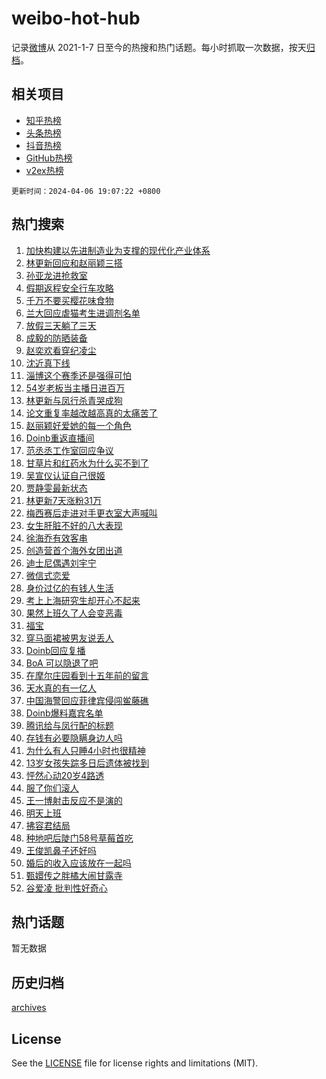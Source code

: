 # weibo-hot-hub

记录[微博](https://www.weibo.com)从 2021-1-7 日至今的热搜和热门话题。每小时抓取一次数据，按天[归档](archives)。

## 相关项目

- [知乎热榜](https://github.com/lonnyzhang423/zhihu-hot-hub)
- [头条热榜](https://github.com/lonnyzhang423/toutiao-hot-hub)
- [抖音热榜](https://github.com/lonnyzhang423/douyin-hot-hub)
- [GitHub热榜](https://github.com/lonnyzhang423/github-hot-hub)
- [v2ex热榜](https://github.com/lonnyzhang423/v2ex-hot-hub)


`更新时间：2024-04-06 19:07:22 +0800`

## 热门搜索

1. [加快构建以先进制造业为支撑的现代化产业体系](https://m.weibo.cn/search?containerid=100103type%3D1%26t%3D10%26q%3D%23%E5%8A%A0%E5%BF%AB%E6%9E%84%E5%BB%BA%E4%BB%A5%E5%85%88%E8%BF%9B%E5%88%B6%E9%80%A0%E4%B8%9A%E4%B8%BA%E6%94%AF%E6%92%91%E7%9A%84%E7%8E%B0%E4%BB%A3%E5%8C%96%E4%BA%A7%E4%B8%9A%E4%BD%93%E7%B3%BB%23&stream_entry_id=51&isnewpage=1&extparam=seat%3D1%26pos%3D0%26c_type%3D51%26cate%3D10103%26dgr%3D0%26stream_entry_id%3D51%26q%3D%2523%25E5%258A%25A0%25E5%25BF%25AB%25E6%259E%2584%25E5%25BB%25BA%25E4%25BB%25A5%25E5%2585%2588%25E8%25BF%259B%25E5%2588%25B6%25E9%2580%25A0%25E4%25B8%259A%25E4%25B8%25BA%25E6%2594%25AF%25E6%2592%2591%25E7%259A%2584%25E7%258E%25B0%25E4%25BB%25A3%25E5%258C%2596%25E4%25BA%25A7%25E4%25B8%259A%25E4%25BD%2593%25E7%25B3%25BB%2523%26filter_type%3Drealtimehot%26display_time%3D1712401641%26pre_seqid%3D171240164126100300209)
1. [林更新回应和赵丽颖三搭](https://m.weibo.cn/search?containerid=100103type%3D1%26t%3D10%26q%3D%23%E6%9E%97%E6%9B%B4%E6%96%B0%E5%9B%9E%E5%BA%94%E5%92%8C%E8%B5%B5%E4%B8%BD%E9%A2%96%E4%B8%89%E6%90%AD%23&stream_entry_id=31&isnewpage=1&extparam=seat%3D1%26pos%3D0%26flag%3D1%26q%3D%2523%25E6%259E%2597%25E6%259B%25B4%25E6%2596%25B0%25E5%259B%259E%25E5%25BA%2594%25E5%2592%258C%25E8%25B5%25B5%25E4%25B8%25BD%25E9%25A2%2596%25E4%25B8%2589%25E6%2590%25AD%2523%26realpos%3D1%26band_rank%3D1%26c_type%3D31%26dgr%3D0%26cate%3D5001%26stream_entry_id%3D31%26lcate%3D5001%26filter_type%3Drealtimehot%26display_time%3D1712401641%26pre_seqid%3D171240164126100300209)
1. [孙亚龙进抢救室](https://m.weibo.cn/search?containerid=100103type%3D1%26t%3D10%26q%3D%23%E5%AD%99%E4%BA%9A%E9%BE%99%E8%BF%9B%E6%8A%A2%E6%95%91%E5%AE%A4%23&stream_entry_id=31&isnewpage=1&extparam=seat%3D1%26pos%3D1%26flag%3D1%26q%3D%2523%25E5%25AD%2599%25E4%25BA%259A%25E9%25BE%2599%25E8%25BF%259B%25E6%258A%25A2%25E6%2595%2591%25E5%25AE%25A4%2523%26realpos%3D2%26band_rank%3D2%26c_type%3D31%26dgr%3D0%26cate%3D5001%26stream_entry_id%3D31%26lcate%3D5001%26filter_type%3Drealtimehot%26display_time%3D1712401641%26pre_seqid%3D171240164126100300209)
1. [假期返程安全行车攻略](https://m.weibo.cn/search?containerid=100103type%3D1%26t%3D10%26q%3D%23%E5%81%87%E6%9C%9F%E8%BF%94%E7%A8%8B%E5%AE%89%E5%85%A8%E8%A1%8C%E8%BD%A6%E6%94%BB%E7%95%A5%23&stream_entry_id=31&isnewpage=1&extparam=seat%3D1%26pos%3D2%26flag%3D0%26q%3D%2523%25E5%2581%2587%25E6%259C%259F%25E8%25BF%2594%25E7%25A8%258B%25E5%25AE%2589%25E5%2585%25A8%25E8%25A1%258C%25E8%25BD%25A6%25E6%2594%25BB%25E7%2595%25A5%2523%26realpos%3D3%26band_rank%3D3%26c_type%3D31%26dgr%3D0%26cate%3D5001%26stream_entry_id%3D31%26lcate%3D5001%26filter_type%3Drealtimehot%26display_time%3D1712401641%26pre_seqid%3D171240164126100300209)
1. [千万不要买樱花味食物](https://m.weibo.cn/search?containerid=100103type%3D1%26t%3D10%26q%3D%23%E5%8D%83%E4%B8%87%E4%B8%8D%E8%A6%81%E4%B9%B0%E6%A8%B1%E8%8A%B1%E5%91%B3%E9%A3%9F%E7%89%A9%23&stream_entry_id=31&isnewpage=1&extparam=seat%3D1%26pos%3D3%26flag%3D1%26q%3D%2523%25E5%258D%2583%25E4%25B8%2587%25E4%25B8%258D%25E8%25A6%2581%25E4%25B9%25B0%25E6%25A8%25B1%25E8%258A%25B1%25E5%2591%25B3%25E9%25A3%259F%25E7%2589%25A9%2523%26realpos%3D4%26band_rank%3D4%26c_type%3D31%26dgr%3D0%26cate%3D5001%26stream_entry_id%3D31%26lcate%3D5001%26filter_type%3Drealtimehot%26display_time%3D1712401641%26pre_seqid%3D171240164126100300209)
1. [兰大回应虐猫考生进调剂名单](https://m.weibo.cn/search?containerid=100103type%3D1%26t%3D10%26q%3D%23%E5%85%B0%E5%A4%A7%E5%9B%9E%E5%BA%94%E8%99%90%E7%8C%AB%E8%80%83%E7%94%9F%E8%BF%9B%E8%B0%83%E5%89%82%E5%90%8D%E5%8D%95%23&stream_entry_id=31&isnewpage=1&extparam=seat%3D1%26pos%3D4%26flag%3D2%26q%3D%2523%25E5%2585%25B0%25E5%25A4%25A7%25E5%259B%259E%25E5%25BA%2594%25E8%2599%2590%25E7%258C%25AB%25E8%2580%2583%25E7%2594%259F%25E8%25BF%259B%25E8%25B0%2583%25E5%2589%2582%25E5%2590%258D%25E5%258D%2595%2523%26realpos%3D5%26band_rank%3D5%26c_type%3D31%26dgr%3D0%26cate%3D5001%26stream_entry_id%3D31%26lcate%3D5001%26filter_type%3Drealtimehot%26display_time%3D1712401641%26pre_seqid%3D171240164126100300209)
1. [放假三天躺了三天](https://m.weibo.cn/search?containerid=100103type%3D1%26t%3D10%26q%3D%23%E6%94%BE%E5%81%87%E4%B8%89%E5%A4%A9%E8%BA%BA%E4%BA%86%E4%B8%89%E5%A4%A9%23&stream_entry_id=31&isnewpage=1&extparam=seat%3D1%26pos%3D5%26flag%3D1%26q%3D%2523%25E6%2594%25BE%25E5%2581%2587%25E4%25B8%2589%25E5%25A4%25A9%25E8%25BA%25BA%25E4%25BA%2586%25E4%25B8%2589%25E5%25A4%25A9%2523%26realpos%3D6%26band_rank%3D6%26c_type%3D31%26dgr%3D0%26cate%3D5001%26stream_entry_id%3D31%26lcate%3D5001%26filter_type%3Drealtimehot%26display_time%3D1712401641%26pre_seqid%3D171240164126100300209)
1. [成毅的防晒装备](https://m.weibo.cn/search?containerid=100103type%3D1%26t%3D10%26q%3D%23%E6%88%90%E6%AF%85%E7%9A%84%E9%98%B2%E6%99%92%E8%A3%85%E5%A4%87%23&stream_entry_id=31&isnewpage=1&extparam=seat%3D1%26pos%3D6%26topic_ad%3D1%26q%3D%2523%25E6%2588%2590%25E6%25AF%2585%25E7%259A%2584%25E9%2598%25B2%25E6%2599%2592%25E8%25A3%2585%25E5%25A4%2587%2523%26dgr%3D0%26adid%3D230126%26band_rank%3D7%26c_type%3D31%26is_ad_pos%3D1%26cate%3D5001%26stream_entry_id%3D31%26lcate%3D5001%26filter_type%3Drealtimehot%26display_time%3D1712401641%26pre_seqid%3D171240164126100300209)
1. [赵奕欢看穿纪凌尘](https://m.weibo.cn/search?containerid=100103type%3D1%26t%3D10%26q%3D%23%E8%B5%B5%E5%A5%95%E6%AC%A2%E7%9C%8B%E7%A9%BF%E7%BA%AA%E5%87%8C%E5%B0%98%23&stream_entry_id=31&isnewpage=1&extparam=seat%3D1%26pos%3D7%26flag%3D2%26q%3D%2523%25E8%25B5%25B5%25E5%25A5%2595%25E6%25AC%25A2%25E7%259C%258B%25E7%25A9%25BF%25E7%25BA%25AA%25E5%2587%258C%25E5%25B0%2598%2523%26realpos%3D7%26band_rank%3D7%26c_type%3D31%26dgr%3D0%26cate%3D5001%26stream_entry_id%3D31%26lcate%3D5001%26filter_type%3Drealtimehot%26display_time%3D1712401641%26pre_seqid%3D171240164126100300209)
1. [沈近真下线](https://m.weibo.cn/search?containerid=100103type%3D1%26t%3D10%26q%3D%E6%B2%88%E8%BF%91%E7%9C%9F%E4%B8%8B%E7%BA%BF&stream_entry_id=31&isnewpage=1&extparam=seat%3D1%26pos%3D8%26flag%3D1%26q%3D%25E6%25B2%2588%25E8%25BF%2591%25E7%259C%259F%25E4%25B8%258B%25E7%25BA%25BF%26realpos%3D8%26band_rank%3D8%26c_type%3D31%26dgr%3D0%26cate%3D5001%26stream_entry_id%3D31%26lcate%3D5001%26filter_type%3Drealtimehot%26display_time%3D1712401641%26pre_seqid%3D171240164126100300209)
1. [淄博这个赛季还是强得可怕](https://m.weibo.cn/search?containerid=100103type%3D1%26t%3D10%26q%3D%23%E6%B7%84%E5%8D%9A%E8%BF%99%E4%B8%AA%E8%B5%9B%E5%AD%A3%E8%BF%98%E6%98%AF%E5%BC%BA%E5%BE%97%E5%8F%AF%E6%80%95%23&stream_entry_id=31&isnewpage=1&extparam=seat%3D1%26pos%3D9%26flag%3D32768%26q%3D%2523%25E6%25B7%2584%25E5%258D%259A%25E8%25BF%2599%25E4%25B8%25AA%25E8%25B5%259B%25E5%25AD%25A3%25E8%25BF%2598%25E6%2598%25AF%25E5%25BC%25BA%25E5%25BE%2597%25E5%258F%25AF%25E6%2580%2595%2523%26realpos%3D9%26band_rank%3D9%26c_type%3D31%26dgr%3D0%26cate%3D5001%26stream_entry_id%3D31%26lcate%3D5001%26filter_type%3Drealtimehot%26display_time%3D1712401641%26pre_seqid%3D171240164126100300209)
1. [54岁老板当主播日进百万](https://m.weibo.cn/search?containerid=100103type%3D1%26t%3D10%26q%3D%2354%E5%B2%81%E8%80%81%E6%9D%BF%E5%BD%93%E4%B8%BB%E6%92%AD%E6%97%A5%E8%BF%9B%E7%99%BE%E4%B8%87%23&stream_entry_id=31&isnewpage=1&extparam=seat%3D1%26pos%3D10%26flag%3D32768%26q%3D%252354%25E5%25B2%2581%25E8%2580%2581%25E6%259D%25BF%25E5%25BD%2593%25E4%25B8%25BB%25E6%2592%25AD%25E6%2597%25A5%25E8%25BF%259B%25E7%2599%25BE%25E4%25B8%2587%2523%26realpos%3D10%26band_rank%3D10%26c_type%3D31%26dgr%3D0%26cate%3D5001%26stream_entry_id%3D31%26lcate%3D5001%26filter_type%3Drealtimehot%26display_time%3D1712401641%26pre_seqid%3D171240164126100300209)
1. [林更新与凤行杀青哭成狗](https://m.weibo.cn/search?containerid=100103type%3D1%26t%3D10%26q%3D%23%E6%9E%97%E6%9B%B4%E6%96%B0%E4%B8%8E%E5%87%A4%E8%A1%8C%E6%9D%80%E9%9D%92%E5%93%AD%E6%88%90%E7%8B%97%23&stream_entry_id=31&isnewpage=1&extparam=seat%3D1%26pos%3D11%26flag%3D2%26q%3D%2523%25E6%259E%2597%25E6%259B%25B4%25E6%2596%25B0%25E4%25B8%258E%25E5%2587%25A4%25E8%25A1%258C%25E6%259D%2580%25E9%259D%2592%25E5%2593%25AD%25E6%2588%2590%25E7%258B%2597%2523%26realpos%3D11%26band_rank%3D11%26c_type%3D31%26dgr%3D0%26cate%3D5001%26stream_entry_id%3D31%26lcate%3D5001%26filter_type%3Drealtimehot%26display_time%3D1712401641%26pre_seqid%3D171240164126100300209)
1. [论文重复率越改越高真的太痛苦了](https://m.weibo.cn/search?containerid=100103type%3D1%26t%3D10%26q%3D%23%E8%AE%BA%E6%96%87%E9%87%8D%E5%A4%8D%E7%8E%87%E8%B6%8A%E6%94%B9%E8%B6%8A%E9%AB%98%E7%9C%9F%E7%9A%84%E5%A4%AA%E7%97%9B%E8%8B%A6%E4%BA%86%23&stream_entry_id=31&isnewpage=1&extparam=seat%3D1%26pos%3D12%26flag%3D1%26q%3D%2523%25E8%25AE%25BA%25E6%2596%2587%25E9%2587%258D%25E5%25A4%258D%25E7%258E%2587%25E8%25B6%258A%25E6%2594%25B9%25E8%25B6%258A%25E9%25AB%2598%25E7%259C%259F%25E7%259A%2584%25E5%25A4%25AA%25E7%2597%259B%25E8%258B%25A6%25E4%25BA%2586%2523%26realpos%3D12%26band_rank%3D12%26c_type%3D31%26dgr%3D0%26cate%3D5001%26stream_entry_id%3D31%26lcate%3D5001%26filter_type%3Drealtimehot%26display_time%3D1712401641%26pre_seqid%3D171240164126100300209)
1. [赵丽颖好爱她的每一个角色](https://m.weibo.cn/search?containerid=100103type%3D1%26t%3D10%26q%3D%23%E8%B5%B5%E4%B8%BD%E9%A2%96%E5%A5%BD%E7%88%B1%E5%A5%B9%E7%9A%84%E6%AF%8F%E4%B8%80%E4%B8%AA%E8%A7%92%E8%89%B2%23&stream_entry_id=31&isnewpage=1&extparam=seat%3D1%26pos%3D13%26flag%3D0%26q%3D%2523%25E8%25B5%25B5%25E4%25B8%25BD%25E9%25A2%2596%25E5%25A5%25BD%25E7%2588%25B1%25E5%25A5%25B9%25E7%259A%2584%25E6%25AF%258F%25E4%25B8%2580%25E4%25B8%25AA%25E8%25A7%2592%25E8%2589%25B2%2523%26realpos%3D13%26band_rank%3D13%26c_type%3D31%26dgr%3D0%26cate%3D5001%26stream_entry_id%3D31%26lcate%3D5001%26filter_type%3Drealtimehot%26display_time%3D1712401641%26pre_seqid%3D171240164126100300209)
1. [Doinb重返直播间](https://m.weibo.cn/search?containerid=100103type%3D1%26t%3D10%26q%3D%23Doinb%E9%87%8D%E8%BF%94%E7%9B%B4%E6%92%AD%E9%97%B4%23&stream_entry_id=31&isnewpage=1&extparam=seat%3D1%26pos%3D14%26flag%3D0%26q%3D%2523Doinb%25E9%2587%258D%25E8%25BF%2594%25E7%259B%25B4%25E6%2592%25AD%25E9%2597%25B4%2523%26realpos%3D14%26band_rank%3D14%26c_type%3D31%26dgr%3D0%26cate%3D5001%26stream_entry_id%3D31%26lcate%3D5001%26filter_type%3Drealtimehot%26display_time%3D1712401641%26pre_seqid%3D171240164126100300209)
1. [范丞丞工作室回应争议](https://m.weibo.cn/search?containerid=100103type%3D1%26t%3D10%26q%3D%E8%8C%83%E4%B8%9E%E4%B8%9E%E5%B7%A5%E4%BD%9C%E5%AE%A4%E5%9B%9E%E5%BA%94%E4%BA%89%E8%AE%AE&stream_entry_id=31&isnewpage=1&extparam=seat%3D1%26pos%3D15%26flag%3D0%26q%3D%25E8%258C%2583%25E4%25B8%259E%25E4%25B8%259E%25E5%25B7%25A5%25E4%25BD%259C%25E5%25AE%25A4%25E5%259B%259E%25E5%25BA%2594%25E4%25BA%2589%25E8%25AE%25AE%26realpos%3D15%26band_rank%3D15%26c_type%3D31%26dgr%3D0%26cate%3D5001%26stream_entry_id%3D31%26lcate%3D5001%26filter_type%3Drealtimehot%26display_time%3D1712401641%26pre_seqid%3D171240164126100300209)
1. [甘草片和红药水为什么买不到了](https://m.weibo.cn/search?containerid=100103type%3D1%26t%3D10%26q%3D%23%E7%94%98%E8%8D%89%E7%89%87%E5%92%8C%E7%BA%A2%E8%8D%AF%E6%B0%B4%E4%B8%BA%E4%BB%80%E4%B9%88%E4%B9%B0%E4%B8%8D%E5%88%B0%E4%BA%86%23&stream_entry_id=31&isnewpage=1&extparam=seat%3D1%26pos%3D16%26flag%3D0%26q%3D%2523%25E7%2594%2598%25E8%258D%2589%25E7%2589%2587%25E5%2592%258C%25E7%25BA%25A2%25E8%258D%25AF%25E6%25B0%25B4%25E4%25B8%25BA%25E4%25BB%2580%25E4%25B9%2588%25E4%25B9%25B0%25E4%25B8%258D%25E5%2588%25B0%25E4%25BA%2586%2523%26realpos%3D16%26band_rank%3D16%26c_type%3D31%26dgr%3D0%26cate%3D5001%26stream_entry_id%3D31%26lcate%3D5001%26filter_type%3Drealtimehot%26display_time%3D1712401641%26pre_seqid%3D171240164126100300209)
1. [吴宣仪认证自己很姬](https://m.weibo.cn/search?containerid=100103type%3D1%26t%3D10%26q%3D%E5%90%B4%E5%AE%A3%E4%BB%AA%E8%AE%A4%E8%AF%81%E8%87%AA%E5%B7%B1%E5%BE%88%E5%A7%AC&stream_entry_id=31&isnewpage=1&extparam=seat%3D1%26pos%3D17%26flag%3D2%26q%3D%25E5%2590%25B4%25E5%25AE%25A3%25E4%25BB%25AA%25E8%25AE%25A4%25E8%25AF%2581%25E8%2587%25AA%25E5%25B7%25B1%25E5%25BE%2588%25E5%25A7%25AC%26realpos%3D17%26band_rank%3D17%26c_type%3D31%26dgr%3D0%26cate%3D5001%26stream_entry_id%3D31%26lcate%3D5001%26filter_type%3Drealtimehot%26display_time%3D1712401641%26pre_seqid%3D171240164126100300209)
1. [贾静雯最新状态](https://m.weibo.cn/search?containerid=100103type%3D1%26t%3D10%26q%3D%23%E8%B4%BE%E9%9D%99%E9%9B%AF%E6%9C%80%E6%96%B0%E7%8A%B6%E6%80%81%23&stream_entry_id=31&isnewpage=1&extparam=seat%3D1%26pos%3D18%26flag%3D1%26q%3D%2523%25E8%25B4%25BE%25E9%259D%2599%25E9%259B%25AF%25E6%259C%2580%25E6%2596%25B0%25E7%258A%25B6%25E6%2580%2581%2523%26realpos%3D18%26band_rank%3D18%26c_type%3D31%26dgr%3D0%26cate%3D5001%26stream_entry_id%3D31%26lcate%3D5001%26filter_type%3Drealtimehot%26display_time%3D1712401641%26pre_seqid%3D171240164126100300209)
1. [林更新7天涨粉31万](https://m.weibo.cn/search?containerid=100103type%3D1%26t%3D10%26q%3D%23%E6%9E%97%E6%9B%B4%E6%96%B07%E5%A4%A9%E6%B6%A8%E7%B2%8931%E4%B8%87%23&stream_entry_id=31&isnewpage=1&extparam=seat%3D1%26pos%3D19%26flag%3D1%26q%3D%2523%25E6%259E%2597%25E6%259B%25B4%25E6%2596%25B07%25E5%25A4%25A9%25E6%25B6%25A8%25E7%25B2%258931%25E4%25B8%2587%2523%26realpos%3D19%26band_rank%3D19%26c_type%3D31%26dgr%3D0%26cate%3D5001%26stream_entry_id%3D31%26lcate%3D5001%26filter_type%3Drealtimehot%26display_time%3D1712401641%26pre_seqid%3D171240164126100300209)
1. [梅西赛后走进对手更衣室大声喊叫](https://m.weibo.cn/search?containerid=100103type%3D1%26t%3D10%26q%3D%23%E6%A2%85%E8%A5%BF%E8%B5%9B%E5%90%8E%E8%B5%B0%E8%BF%9B%E5%AF%B9%E6%89%8B%E6%9B%B4%E8%A1%A3%E5%AE%A4%E5%A4%A7%E5%A3%B0%E5%96%8A%E5%8F%AB%23&stream_entry_id=31&isnewpage=1&extparam=seat%3D1%26pos%3D20%26flag%3D0%26q%3D%2523%25E6%25A2%2585%25E8%25A5%25BF%25E8%25B5%259B%25E5%2590%258E%25E8%25B5%25B0%25E8%25BF%259B%25E5%25AF%25B9%25E6%2589%258B%25E6%259B%25B4%25E8%25A1%25A3%25E5%25AE%25A4%25E5%25A4%25A7%25E5%25A3%25B0%25E5%2596%258A%25E5%258F%25AB%2523%26realpos%3D20%26band_rank%3D20%26c_type%3D31%26dgr%3D0%26cate%3D5001%26stream_entry_id%3D31%26lcate%3D5001%26filter_type%3Drealtimehot%26display_time%3D1712401641%26pre_seqid%3D171240164126100300209)
1. [女生肝脏不好的八大表现](https://m.weibo.cn/search?containerid=100103type%3D1%26t%3D10%26q%3D%E5%A5%B3%E7%94%9F%E8%82%9D%E8%84%8F%E4%B8%8D%E5%A5%BD%E7%9A%84%E5%85%AB%E5%A4%A7%E8%A1%A8%E7%8E%B0&stream_entry_id=31&isnewpage=1&extparam=seat%3D1%26pos%3D21%26flag%3D1%26q%3D%25E5%25A5%25B3%25E7%2594%259F%25E8%2582%259D%25E8%2584%258F%25E4%25B8%258D%25E5%25A5%25BD%25E7%259A%2584%25E5%2585%25AB%25E5%25A4%25A7%25E8%25A1%25A8%25E7%258E%25B0%26realpos%3D21%26band_rank%3D21%26c_type%3D31%26dgr%3D0%26cate%3D5001%26stream_entry_id%3D31%26lcate%3D5001%26filter_type%3Drealtimehot%26display_time%3D1712401641%26pre_seqid%3D171240164126100300209)
1. [徐海乔有效客串](https://m.weibo.cn/search?containerid=100103type%3D1%26t%3D10%26q%3D%23%E5%BE%90%E6%B5%B7%E4%B9%94%E6%9C%89%E6%95%88%E5%AE%A2%E4%B8%B2%23&stream_entry_id=31&isnewpage=1&extparam=seat%3D1%26pos%3D22%26flag%3D0%26q%3D%2523%25E5%25BE%2590%25E6%25B5%25B7%25E4%25B9%2594%25E6%259C%2589%25E6%2595%2588%25E5%25AE%25A2%25E4%25B8%25B2%2523%26realpos%3D22%26band_rank%3D22%26c_type%3D31%26dgr%3D0%26cate%3D5001%26stream_entry_id%3D31%26lcate%3D5001%26filter_type%3Drealtimehot%26display_time%3D1712401641%26pre_seqid%3D171240164126100300209)
1. [创造营首个海外女团出道](https://m.weibo.cn/search?containerid=100103type%3D1%26t%3D10%26q%3D%23%E5%88%9B%E9%80%A0%E8%90%A5%E9%A6%96%E4%B8%AA%E6%B5%B7%E5%A4%96%E5%A5%B3%E5%9B%A2%E5%87%BA%E9%81%93%23&stream_entry_id=31&isnewpage=1&extparam=seat%3D1%26pos%3D23%26flag%3D1%26q%3D%2523%25E5%2588%259B%25E9%2580%25A0%25E8%2590%25A5%25E9%25A6%2596%25E4%25B8%25AA%25E6%25B5%25B7%25E5%25A4%2596%25E5%25A5%25B3%25E5%259B%25A2%25E5%2587%25BA%25E9%2581%2593%2523%26realpos%3D23%26band_rank%3D23%26c_type%3D31%26dgr%3D0%26cate%3D5001%26stream_entry_id%3D31%26lcate%3D5001%26filter_type%3Drealtimehot%26display_time%3D1712401641%26pre_seqid%3D171240164126100300209)
1. [迪士尼偶遇刘宇宁](https://m.weibo.cn/search?containerid=100103type%3D1%26t%3D10%26q%3D%23%E8%BF%AA%E5%A3%AB%E5%B0%BC%E5%81%B6%E9%81%87%E5%88%98%E5%AE%87%E5%AE%81%23&stream_entry_id=31&isnewpage=1&extparam=seat%3D1%26pos%3D24%26flag%3D1%26q%3D%2523%25E8%25BF%25AA%25E5%25A3%25AB%25E5%25B0%25BC%25E5%2581%25B6%25E9%2581%2587%25E5%2588%2598%25E5%25AE%2587%25E5%25AE%2581%2523%26realpos%3D24%26band_rank%3D24%26c_type%3D31%26dgr%3D0%26cate%3D5001%26stream_entry_id%3D31%26lcate%3D5001%26filter_type%3Drealtimehot%26display_time%3D1712401641%26pre_seqid%3D171240164126100300209)
1. [微信式恋爱](https://m.weibo.cn/search?containerid=100103type%3D1%26t%3D10%26q%3D%E5%BE%AE%E4%BF%A1%E5%BC%8F%E6%81%8B%E7%88%B1&stream_entry_id=31&isnewpage=1&extparam=seat%3D1%26pos%3D25%26flag%3D0%26q%3D%25E5%25BE%25AE%25E4%25BF%25A1%25E5%25BC%258F%25E6%2581%258B%25E7%2588%25B1%26realpos%3D25%26band_rank%3D25%26c_type%3D31%26dgr%3D0%26cate%3D5001%26stream_entry_id%3D31%26lcate%3D5001%26filter_type%3Drealtimehot%26display_time%3D1712401641%26pre_seqid%3D171240164126100300209)
1. [身价过亿的有钱人生活](https://m.weibo.cn/search?containerid=100103type%3D1%26t%3D10%26q%3D%E8%BA%AB%E4%BB%B7%E8%BF%87%E4%BA%BF%E7%9A%84%E6%9C%89%E9%92%B1%E4%BA%BA%E7%94%9F%E6%B4%BB&stream_entry_id=31&isnewpage=1&extparam=seat%3D1%26pos%3D26%26flag%3D0%26q%3D%25E8%25BA%25AB%25E4%25BB%25B7%25E8%25BF%2587%25E4%25BA%25BF%25E7%259A%2584%25E6%259C%2589%25E9%2592%25B1%25E4%25BA%25BA%25E7%2594%259F%25E6%25B4%25BB%26realpos%3D26%26band_rank%3D26%26c_type%3D31%26dgr%3D0%26cate%3D5001%26stream_entry_id%3D31%26lcate%3D5001%26filter_type%3Drealtimehot%26display_time%3D1712401641%26pre_seqid%3D171240164126100300209)
1. [考上上海研究生却开心不起来](https://m.weibo.cn/search?containerid=100103type%3D1%26t%3D10%26q%3D%23%E8%80%83%E4%B8%8A%E4%B8%8A%E6%B5%B7%E7%A0%94%E7%A9%B6%E7%94%9F%E5%8D%B4%E5%BC%80%E5%BF%83%E4%B8%8D%E8%B5%B7%E6%9D%A5%23&stream_entry_id=31&isnewpage=1&extparam=seat%3D1%26pos%3D27%26flag%3D0%26q%3D%2523%25E8%2580%2583%25E4%25B8%258A%25E4%25B8%258A%25E6%25B5%25B7%25E7%25A0%2594%25E7%25A9%25B6%25E7%2594%259F%25E5%258D%25B4%25E5%25BC%2580%25E5%25BF%2583%25E4%25B8%258D%25E8%25B5%25B7%25E6%259D%25A5%2523%26realpos%3D27%26band_rank%3D27%26c_type%3D31%26dgr%3D0%26cate%3D5001%26stream_entry_id%3D31%26lcate%3D5001%26filter_type%3Drealtimehot%26display_time%3D1712401641%26pre_seqid%3D171240164126100300209)
1. [果然上班久了人会变恶毒](https://m.weibo.cn/search?containerid=100103type%3D1%26t%3D10%26q%3D%23%E6%9E%9C%E7%84%B6%E4%B8%8A%E7%8F%AD%E4%B9%85%E4%BA%86%E4%BA%BA%E4%BC%9A%E5%8F%98%E6%81%B6%E6%AF%92%23&stream_entry_id=31&isnewpage=1&extparam=seat%3D1%26pos%3D28%26flag%3D1%26q%3D%2523%25E6%259E%259C%25E7%2584%25B6%25E4%25B8%258A%25E7%258F%25AD%25E4%25B9%2585%25E4%25BA%2586%25E4%25BA%25BA%25E4%25BC%259A%25E5%258F%2598%25E6%2581%25B6%25E6%25AF%2592%2523%26realpos%3D28%26band_rank%3D28%26c_type%3D31%26dgr%3D0%26cate%3D5001%26stream_entry_id%3D31%26lcate%3D5001%26filter_type%3Drealtimehot%26display_time%3D1712401641%26pre_seqid%3D171240164126100300209)
1. [福宝](https://m.weibo.cn/search?containerid=100103type%3D1%26t%3D10%26q%3D%E7%A6%8F%E5%AE%9D&stream_entry_id=31&isnewpage=1&extparam=seat%3D1%26pos%3D29%26flag%3D1%26q%3D%25E7%25A6%258F%25E5%25AE%259D%26realpos%3D29%26band_rank%3D29%26c_type%3D31%26dgr%3D0%26cate%3D5001%26stream_entry_id%3D31%26lcate%3D5001%26filter_type%3Drealtimehot%26display_time%3D1712401641%26pre_seqid%3D171240164126100300209)
1. [穿马面裙被男友说丢人](https://m.weibo.cn/search?containerid=100103type%3D1%26t%3D10%26q%3D%23%E7%A9%BF%E9%A9%AC%E9%9D%A2%E8%A3%99%E8%A2%AB%E7%94%B7%E5%8F%8B%E8%AF%B4%E4%B8%A2%E4%BA%BA%23&stream_entry_id=31&isnewpage=1&extparam=seat%3D1%26pos%3D30%26flag%3D0%26q%3D%2523%25E7%25A9%25BF%25E9%25A9%25AC%25E9%259D%25A2%25E8%25A3%2599%25E8%25A2%25AB%25E7%2594%25B7%25E5%258F%258B%25E8%25AF%25B4%25E4%25B8%25A2%25E4%25BA%25BA%2523%26realpos%3D30%26band_rank%3D30%26c_type%3D31%26dgr%3D0%26cate%3D5001%26stream_entry_id%3D31%26lcate%3D5001%26filter_type%3Drealtimehot%26display_time%3D1712401641%26pre_seqid%3D171240164126100300209)
1. [Doinb回应复播](https://m.weibo.cn/search?containerid=100103type%3D1%26t%3D10%26q%3D%23Doinb%E5%9B%9E%E5%BA%94%E5%A4%8D%E6%92%AD%23&stream_entry_id=31&isnewpage=1&extparam=seat%3D1%26pos%3D31%26flag%3D1%26q%3D%2523Doinb%25E5%259B%259E%25E5%25BA%2594%25E5%25A4%258D%25E6%2592%25AD%2523%26realpos%3D31%26band_rank%3D31%26c_type%3D31%26dgr%3D0%26cate%3D5001%26stream_entry_id%3D31%26lcate%3D5001%26filter_type%3Drealtimehot%26display_time%3D1712401641%26pre_seqid%3D171240164126100300209)
1. [BoA 可以隐退了吧](https://m.weibo.cn/search?containerid=100103type%3D1%26t%3D10%26q%3DBoA+%E5%8F%AF%E4%BB%A5%E9%9A%90%E9%80%80%E4%BA%86%E5%90%A7&stream_entry_id=31&isnewpage=1&extparam=seat%3D1%26pos%3D32%26flag%3D0%26q%3DBoA%2520%25E5%258F%25AF%25E4%25BB%25A5%25E9%259A%2590%25E9%2580%2580%25E4%25BA%2586%25E5%2590%25A7%26realpos%3D32%26band_rank%3D32%26c_type%3D31%26dgr%3D0%26cate%3D5001%26stream_entry_id%3D31%26lcate%3D5001%26filter_type%3Drealtimehot%26display_time%3D1712401641%26pre_seqid%3D171240164126100300209)
1. [在摩尔庄园看到十五年前的留言](https://m.weibo.cn/search?containerid=100103type%3D1%26t%3D10%26q%3D%23%E5%9C%A8%E6%91%A9%E5%B0%94%E5%BA%84%E5%9B%AD%E7%9C%8B%E5%88%B0%E5%8D%81%E4%BA%94%E5%B9%B4%E5%89%8D%E7%9A%84%E7%95%99%E8%A8%80%23&stream_entry_id=31&isnewpage=1&extparam=seat%3D1%26pos%3D33%26flag%3D1%26q%3D%2523%25E5%259C%25A8%25E6%2591%25A9%25E5%25B0%2594%25E5%25BA%2584%25E5%259B%25AD%25E7%259C%258B%25E5%2588%25B0%25E5%258D%2581%25E4%25BA%2594%25E5%25B9%25B4%25E5%2589%258D%25E7%259A%2584%25E7%2595%2599%25E8%25A8%2580%2523%26realpos%3D33%26band_rank%3D33%26c_type%3D31%26dgr%3D0%26cate%3D5001%26stream_entry_id%3D31%26lcate%3D5001%26filter_type%3Drealtimehot%26display_time%3D1712401641%26pre_seqid%3D171240164126100300209)
1. [天水真的有一亿人](https://m.weibo.cn/search?containerid=100103type%3D1%26t%3D10%26q%3D%23%E5%A4%A9%E6%B0%B4%E7%9C%9F%E7%9A%84%E6%9C%89%E4%B8%80%E4%BA%BF%E4%BA%BA%23&stream_entry_id=31&isnewpage=1&extparam=seat%3D1%26pos%3D34%26flag%3D1%26q%3D%2523%25E5%25A4%25A9%25E6%25B0%25B4%25E7%259C%259F%25E7%259A%2584%25E6%259C%2589%25E4%25B8%2580%25E4%25BA%25BF%25E4%25BA%25BA%2523%26realpos%3D34%26band_rank%3D34%26c_type%3D31%26dgr%3D0%26cate%3D5001%26stream_entry_id%3D31%26lcate%3D5001%26filter_type%3Drealtimehot%26display_time%3D1712401641%26pre_seqid%3D171240164126100300209)
1. [中国海警回应菲律宾侵闯鲎藤礁](https://m.weibo.cn/search?containerid=100103type%3D1%26t%3D10%26q%3D%23%E4%B8%AD%E5%9B%BD%E6%B5%B7%E8%AD%A6%E5%9B%9E%E5%BA%94%E8%8F%B2%E5%BE%8B%E5%AE%BE%E4%BE%B5%E9%97%AF%E9%B2%8E%E8%97%A4%E7%A4%81%23&stream_entry_id=31&isnewpage=1&extparam=seat%3D1%26pos%3D35%26flag%3D1%26q%3D%2523%25E4%25B8%25AD%25E5%259B%25BD%25E6%25B5%25B7%25E8%25AD%25A6%25E5%259B%259E%25E5%25BA%2594%25E8%258F%25B2%25E5%25BE%258B%25E5%25AE%25BE%25E4%25BE%25B5%25E9%2597%25AF%25E9%25B2%258E%25E8%2597%25A4%25E7%25A4%2581%2523%26realpos%3D35%26band_rank%3D35%26c_type%3D31%26dgr%3D0%26cate%3D5001%26stream_entry_id%3D31%26lcate%3D5001%26filter_type%3Drealtimehot%26display_time%3D1712401641%26pre_seqid%3D171240164126100300209)
1. [Doinb爆料嘉宾名单](https://m.weibo.cn/search?containerid=100103type%3D1%26t%3D10%26q%3D%23Doinb%E7%88%86%E6%96%99%E5%98%89%E5%AE%BE%E5%90%8D%E5%8D%95%23&stream_entry_id=31&isnewpage=1&extparam=seat%3D1%26pos%3D36%26flag%3D1%26q%3D%2523Doinb%25E7%2588%2586%25E6%2596%2599%25E5%2598%2589%25E5%25AE%25BE%25E5%2590%258D%25E5%258D%2595%2523%26realpos%3D36%26band_rank%3D36%26c_type%3D31%26dgr%3D0%26cate%3D5001%26stream_entry_id%3D31%26lcate%3D5001%26filter_type%3Drealtimehot%26display_time%3D1712401641%26pre_seqid%3D171240164126100300209)
1. [腾讯给与凤行配的标题](https://m.weibo.cn/search?containerid=100103type%3D1%26t%3D10%26q%3D%23%E8%85%BE%E8%AE%AF%E7%BB%99%E4%B8%8E%E5%87%A4%E8%A1%8C%E9%85%8D%E7%9A%84%E6%A0%87%E9%A2%98%23&stream_entry_id=31&isnewpage=1&extparam=seat%3D1%26pos%3D37%26flag%3D0%26q%3D%2523%25E8%2585%25BE%25E8%25AE%25AF%25E7%25BB%2599%25E4%25B8%258E%25E5%2587%25A4%25E8%25A1%258C%25E9%2585%258D%25E7%259A%2584%25E6%25A0%2587%25E9%25A2%2598%2523%26realpos%3D37%26band_rank%3D37%26c_type%3D31%26dgr%3D0%26cate%3D5001%26stream_entry_id%3D31%26lcate%3D5001%26filter_type%3Drealtimehot%26display_time%3D1712401641%26pre_seqid%3D171240164126100300209)
1. [存钱有必要隐瞒身边人吗](https://m.weibo.cn/search?containerid=100103type%3D1%26t%3D10%26q%3D%23%E5%AD%98%E9%92%B1%E6%9C%89%E5%BF%85%E8%A6%81%E9%9A%90%E7%9E%92%E8%BA%AB%E8%BE%B9%E4%BA%BA%E5%90%97%23&stream_entry_id=31&isnewpage=1&extparam=seat%3D1%26pos%3D38%26flag%3D1%26q%3D%2523%25E5%25AD%2598%25E9%2592%25B1%25E6%259C%2589%25E5%25BF%2585%25E8%25A6%2581%25E9%259A%2590%25E7%259E%2592%25E8%25BA%25AB%25E8%25BE%25B9%25E4%25BA%25BA%25E5%2590%2597%2523%26realpos%3D38%26band_rank%3D38%26c_type%3D31%26dgr%3D0%26cate%3D5001%26stream_entry_id%3D31%26lcate%3D5001%26filter_type%3Drealtimehot%26display_time%3D1712401641%26pre_seqid%3D171240164126100300209)
1. [为什么有人只睡4小时也很精神](https://m.weibo.cn/search?containerid=100103type%3D1%26t%3D10%26q%3D%E4%B8%BA%E4%BB%80%E4%B9%88%E6%9C%89%E4%BA%BA%E5%8F%AA%E7%9D%A14%E5%B0%8F%E6%97%B6%E4%B9%9F%E5%BE%88%E7%B2%BE%E7%A5%9E&stream_entry_id=31&isnewpage=1&extparam=seat%3D1%26pos%3D39%26flag%3D0%26q%3D%25E4%25B8%25BA%25E4%25BB%2580%25E4%25B9%2588%25E6%259C%2589%25E4%25BA%25BA%25E5%258F%25AA%25E7%259D%25A14%25E5%25B0%258F%25E6%2597%25B6%25E4%25B9%259F%25E5%25BE%2588%25E7%25B2%25BE%25E7%25A5%259E%26realpos%3D39%26band_rank%3D39%26c_type%3D31%26dgr%3D0%26cate%3D5001%26stream_entry_id%3D31%26lcate%3D5001%26filter_type%3Drealtimehot%26display_time%3D1712401641%26pre_seqid%3D171240164126100300209)
1. [13岁女孩失踪多日后遗体被找到](https://m.weibo.cn/search?containerid=100103type%3D1%26t%3D10%26q%3D%2313%E5%B2%81%E5%A5%B3%E5%AD%A9%E5%A4%B1%E8%B8%AA%E5%A4%9A%E6%97%A5%E5%90%8E%E9%81%97%E4%BD%93%E8%A2%AB%E6%89%BE%E5%88%B0%23&stream_entry_id=31&isnewpage=1&extparam=seat%3D1%26pos%3D40%26flag%3D0%26q%3D%252313%25E5%25B2%2581%25E5%25A5%25B3%25E5%25AD%25A9%25E5%25A4%25B1%25E8%25B8%25AA%25E5%25A4%259A%25E6%2597%25A5%25E5%2590%258E%25E9%2581%2597%25E4%25BD%2593%25E8%25A2%25AB%25E6%2589%25BE%25E5%2588%25B0%2523%26realpos%3D40%26band_rank%3D40%26c_type%3D31%26dgr%3D0%26cate%3D5001%26stream_entry_id%3D31%26lcate%3D5001%26filter_type%3Drealtimehot%26display_time%3D1712401641%26pre_seqid%3D171240164126100300209)
1. [怦然心动20岁4路透](https://m.weibo.cn/search?containerid=100103type%3D1%26t%3D10%26q%3D%23%E6%80%A6%E7%84%B6%E5%BF%83%E5%8A%A820%E5%B2%814%E8%B7%AF%E9%80%8F%23&stream_entry_id=31&isnewpage=1&extparam=seat%3D1%26pos%3D41%26flag%3D1%26q%3D%2523%25E6%2580%25A6%25E7%2584%25B6%25E5%25BF%2583%25E5%258A%25A820%25E5%25B2%25814%25E8%25B7%25AF%25E9%2580%258F%2523%26realpos%3D41%26band_rank%3D41%26c_type%3D31%26dgr%3D0%26cate%3D5001%26stream_entry_id%3D31%26lcate%3D5001%26filter_type%3Drealtimehot%26display_time%3D1712401641%26pre_seqid%3D171240164126100300209)
1. [服了你们滚人](https://m.weibo.cn/search?containerid=100103type%3D1%26t%3D10%26q%3D%E6%9C%8D%E4%BA%86%E4%BD%A0%E4%BB%AC%E6%BB%9A%E4%BA%BA&stream_entry_id=31&isnewpage=1&extparam=seat%3D1%26pos%3D42%26flag%3D0%26q%3D%25E6%259C%258D%25E4%25BA%2586%25E4%25BD%25A0%25E4%25BB%25AC%25E6%25BB%259A%25E4%25BA%25BA%26realpos%3D42%26band_rank%3D42%26c_type%3D31%26dgr%3D0%26cate%3D5001%26stream_entry_id%3D31%26lcate%3D5001%26filter_type%3Drealtimehot%26display_time%3D1712401641%26pre_seqid%3D171240164126100300209)
1. [王一博射击反应不是演的](https://m.weibo.cn/search?containerid=100103type%3D1%26t%3D10%26q%3D%23%E7%8E%8B%E4%B8%80%E5%8D%9A%E5%B0%84%E5%87%BB%E5%8F%8D%E5%BA%94%E4%B8%8D%E6%98%AF%E6%BC%94%E7%9A%84%23&stream_entry_id=31&isnewpage=1&extparam=seat%3D1%26pos%3D43%26flag%3D1%26q%3D%2523%25E7%258E%258B%25E4%25B8%2580%25E5%258D%259A%25E5%25B0%2584%25E5%2587%25BB%25E5%258F%258D%25E5%25BA%2594%25E4%25B8%258D%25E6%2598%25AF%25E6%25BC%2594%25E7%259A%2584%2523%26realpos%3D43%26band_rank%3D43%26c_type%3D31%26dgr%3D0%26cate%3D5001%26stream_entry_id%3D31%26lcate%3D5001%26filter_type%3Drealtimehot%26display_time%3D1712401641%26pre_seqid%3D171240164126100300209)
1. [明天上班](https://m.weibo.cn/search?containerid=100103type%3D1%26t%3D10%26q%3D%E6%98%8E%E5%A4%A9%E4%B8%8A%E7%8F%AD&stream_entry_id=31&isnewpage=1&extparam=seat%3D1%26pos%3D44%26flag%3D1%26q%3D%25E6%2598%258E%25E5%25A4%25A9%25E4%25B8%258A%25E7%258F%25AD%26realpos%3D44%26band_rank%3D44%26c_type%3D31%26dgr%3D0%26cate%3D5001%26stream_entry_id%3D31%26lcate%3D5001%26filter_type%3Drealtimehot%26display_time%3D1712401641%26pre_seqid%3D171240164126100300209)
1. [拂容君结局](https://m.weibo.cn/search?containerid=100103type%3D1%26t%3D10%26q%3D%23%E6%8B%82%E5%AE%B9%E5%90%9B%E7%BB%93%E5%B1%80%23&stream_entry_id=31&isnewpage=1&extparam=seat%3D1%26pos%3D45%26flag%3D1%26q%3D%2523%25E6%258B%2582%25E5%25AE%25B9%25E5%2590%259B%25E7%25BB%2593%25E5%25B1%2580%2523%26realpos%3D45%26band_rank%3D45%26c_type%3D31%26dgr%3D0%26cate%3D5001%26stream_entry_id%3D31%26lcate%3D5001%26filter_type%3Drealtimehot%26display_time%3D1712401641%26pre_seqid%3D171240164126100300209)
1. [种地吧后陡门58号草莓首吃](https://m.weibo.cn/search?containerid=100103type%3D1%26t%3D10%26q%3D%E7%A7%8D%E5%9C%B0%E5%90%A7%E5%90%8E%E9%99%A1%E9%97%A858%E5%8F%B7%E8%8D%89%E8%8E%93%E9%A6%96%E5%90%83&stream_entry_id=31&isnewpage=1&extparam=seat%3D1%26pos%3D46%26flag%3D1%26q%3D%25E7%25A7%258D%25E5%259C%25B0%25E5%2590%25A7%25E5%2590%258E%25E9%2599%25A1%25E9%2597%25A858%25E5%258F%25B7%25E8%258D%2589%25E8%258E%2593%25E9%25A6%2596%25E5%2590%2583%26realpos%3D46%26band_rank%3D46%26c_type%3D31%26dgr%3D0%26cate%3D5001%26stream_entry_id%3D31%26lcate%3D5001%26filter_type%3Drealtimehot%26display_time%3D1712401641%26pre_seqid%3D171240164126100300209)
1. [王俊凯鼻子还好吗](https://m.weibo.cn/search?containerid=100103type%3D1%26t%3D10%26q%3D%23%E7%8E%8B%E4%BF%8A%E5%87%AF%E9%BC%BB%E5%AD%90%E8%BF%98%E5%A5%BD%E5%90%97%23&stream_entry_id=31&isnewpage=1&extparam=seat%3D1%26pos%3D47%26flag%3D0%26q%3D%2523%25E7%258E%258B%25E4%25BF%258A%25E5%2587%25AF%25E9%25BC%25BB%25E5%25AD%2590%25E8%25BF%2598%25E5%25A5%25BD%25E5%2590%2597%2523%26realpos%3D47%26band_rank%3D47%26c_type%3D31%26dgr%3D0%26cate%3D5001%26stream_entry_id%3D31%26lcate%3D5001%26filter_type%3Drealtimehot%26display_time%3D1712401641%26pre_seqid%3D171240164126100300209)
1. [婚后的收入应该放在一起吗](https://m.weibo.cn/search?containerid=100103type%3D1%26t%3D10%26q%3D%23%E5%A9%9A%E5%90%8E%E7%9A%84%E6%94%B6%E5%85%A5%E5%BA%94%E8%AF%A5%E6%94%BE%E5%9C%A8%E4%B8%80%E8%B5%B7%E5%90%97%23&stream_entry_id=31&isnewpage=1&extparam=seat%3D1%26pos%3D48%26flag%3D0%26q%3D%2523%25E5%25A9%259A%25E5%2590%258E%25E7%259A%2584%25E6%2594%25B6%25E5%2585%25A5%25E5%25BA%2594%25E8%25AF%25A5%25E6%2594%25BE%25E5%259C%25A8%25E4%25B8%2580%25E8%25B5%25B7%25E5%2590%2597%2523%26realpos%3D48%26band_rank%3D48%26c_type%3D31%26dgr%3D0%26cate%3D5001%26stream_entry_id%3D31%26lcate%3D5001%26filter_type%3Drealtimehot%26display_time%3D1712401641%26pre_seqid%3D171240164126100300209)
1. [甄嬛传之胖橘大闹甘露寺](https://m.weibo.cn/search?containerid=100103type%3D1%26t%3D10%26q%3D%E7%94%84%E5%AC%9B%E4%BC%A0%E4%B9%8B%E8%83%96%E6%A9%98%E5%A4%A7%E9%97%B9%E7%94%98%E9%9C%B2%E5%AF%BA&stream_entry_id=31&isnewpage=1&extparam=seat%3D1%26pos%3D49%26flag%3D0%26q%3D%25E7%2594%2584%25E5%25AC%259B%25E4%25BC%25A0%25E4%25B9%258B%25E8%2583%2596%25E6%25A9%2598%25E5%25A4%25A7%25E9%2597%25B9%25E7%2594%2598%25E9%259C%25B2%25E5%25AF%25BA%26realpos%3D49%26band_rank%3D49%26c_type%3D31%26dgr%3D0%26cate%3D5001%26stream_entry_id%3D31%26lcate%3D5001%26filter_type%3Drealtimehot%26display_time%3D1712401641%26pre_seqid%3D171240164126100300209)
1. [谷爱凌 批判性好奇心](https://m.weibo.cn/search?containerid=100103type%3D1%26t%3D10%26q%3D%E8%B0%B7%E7%88%B1%E5%87%8C+%E6%89%B9%E5%88%A4%E6%80%A7%E5%A5%BD%E5%A5%87%E5%BF%83&stream_entry_id=31&isnewpage=1&extparam=seat%3D1%26pos%3D50%26flag%3D1%26q%3D%25E8%25B0%25B7%25E7%2588%25B1%25E5%2587%258C%2520%25E6%2589%25B9%25E5%2588%25A4%25E6%2580%25A7%25E5%25A5%25BD%25E5%25A5%2587%25E5%25BF%2583%26realpos%3D50%26band_rank%3D50%26c_type%3D31%26dgr%3D0%26cate%3D5001%26stream_entry_id%3D31%26lcate%3D5001%26filter_type%3Drealtimehot%26display_time%3D1712401641%26pre_seqid%3D171240164126100300209)

## 热门话题

暂无数据

## 历史归档

[archives](archives)

## License

See the [LICENSE](LICENSE) file for license rights and limitations (MIT).
